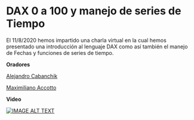 # DAX 0 a 100 y manejo de series de Tiempo

El 11/8/2020 hemos impartido una charla virtual en la cual hemos presentado una introducción al lenguaje DAX como así también el manejo de Fechas y funciones de series de tiempo.

**Oradores**

[Alejandro Cabanchik](https://www.linkedin.com/in/alejandrocabanchik/) 

[Maximiliano Accotto](https://www.linkedin.com/in/maxiaccotto)

**Video**

[![IMAGE ALT TEXT](http://img.youtube.com/vi/VIACqw9Of7g/0.jpg)](http://www.youtube.com/watch?v=VIACqw9Of7g "DAX 0 a 100 y Series de Tiempo")
